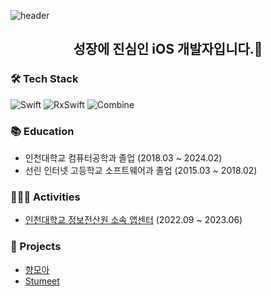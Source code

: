![header](https://capsule-render.vercel.app/api?type=soft&color=ADD8FD&height=300&section=header&text=Jihun's%20Github&fontSize=90&fontColor=ffffff&animation=fadeIn)

<h2 align="center"><strong>성장에 진심인 iOS 개발자입니다.🐣</strong></h2>

### 🛠 Tech Stack
![Swift](https://img.shields.io/badge/Swift-F05138?style=flat&logo=swift&logoColor=white) ![RxSwift](https://img.shields.io/badge/RxSwift-B7178C?style=flat&logo=reactivex&logoColor=white) ![Combine](https://img.shields.io/badge/Combine-5AC8FA?style=flat&logo=apple&logoColor=white)

### 📚 Education
- 인천대학교 컴퓨터공학과 졸업 (2018.03 ~ 2024.02)
- 선린 인터넷 고등학교 소프트웨어과 졸업 (2015.03 ~ 2018.02)

### 🧑🏻‍💻 Activities
- [인천대학교 정보전산원 소속 앱센터](https://home.inuappcenter.kr/) (2022.09 ~ 2023.06)

### 📂 Projects
- [향모아](https://github.com/HMOAA/HMOA_iOS)
- [Stumeet](https://github.com/stumeet/STUMEET-iOS/)
